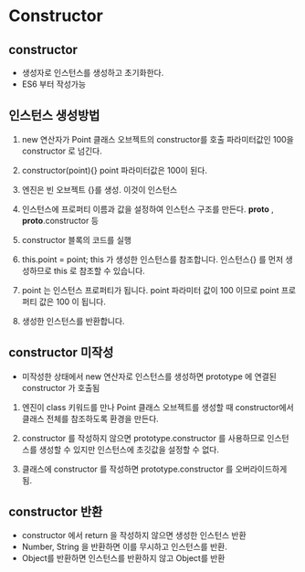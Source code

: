 # Constructor

## constructor

- 생성자로 인스턴스를 생성하고 초기화한다. 
- ES6 부터 작성가능


## 인스턴스 생성방법
1. new 연산자가 Point 클래스 오브젝트의 constructor를 호출
파라미터값인 100을 constructor 로 넘긴다. 
   
2. constructor(point){} point 파라미터값은 100이 된다. 

3. 엔진은 빈 오브젝트 {}를 생성. 이것이 인스턴스

4. 인스턴스에 프로퍼티 이름과 값을 설정하여 인스턴스 구조를 만든다.
__proto__ , __proto__.constructor 등
   
5. constructor 블록의 코드를 실행

6. this.point = point;
this 가 생성한 인스턴스를 참조합니다. 인스턴스{} 를 먼저 생성하므로
   this 로 참조할 수 있습니다.
   
7. point 는 인스턴스 프로퍼티가 됩니다. 
point 파라미터 값이 100 이므로 point  프로퍼티 값은 100 이 됩니다. 
   
8. 생성한 인스턴스를 반환합니다. 



## constructor 미작성

- 미작성한 상태에서 new 연산자로 인스턴스를 생성하면 prototype 에 연결된 constructor 가 호출됨

1. 엔진이 class 키워드를 만나 Point 클래스 오브젝트를 생성할 때 constructor에서
클래스 전체를 참조하도록 환경을 만든다.
   
2. constructor 를 작성하지 않으면 prototype.constructor 를 사용하므로
인스턴스를 생성할 수 있지만 인스턴스에 초깃값을 설정할 수 없다. 
   
3. 클래스에 constructor 를 작성하면 prototype.constructor 를 오버라이드하게 됨.

## constructor 반환

- constructor 에서 return 을 작성하지 않으면 생성한 인스턴스 반환
- Number, String 을 반환하면 이를 무시하고 인스턴스를 반환. 
- Object를 반환하면 인스턴스를 반환하지 않고 Object를 반환
